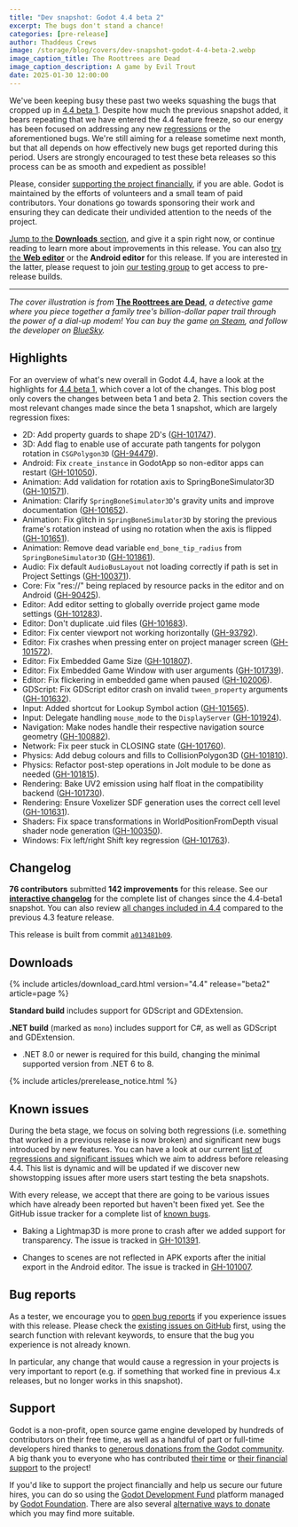 ```yaml
---
title: "Dev snapshot: Godot 4.4 beta 2"
excerpt: The bugs don't stand a chance!
categories: [pre-release]
author: Thaddeus Crews
image: /storage/blog/covers/dev-snapshot-godot-4-4-beta-2.webp
image_caption_title: The Roottrees are Dead
image_caption_description: A game by Evil Trout
date: 2025-01-30 12:00:00
---
```


We've been keeping busy these past two weeks squashing the bugs that cropped up in [4.4 beta 1](/article/dev-snapshot-godot-4-4-beta-1/). Despite how much the previous snapshot added, it bears repeating that we have entered the 4.4 feature freeze, so our energy has been focused on addressing any new [regressions](https://github.com/godotengine/godot/issues?q=is%3Aopen+is%3Aissue+label%3Aregression+milestone%3A4.4) or the aforementioned bugs. We're still aiming for a release sometime next month, but that all depends on how effectively new bugs get reported during this period. Users are strongly encouraged to test these beta releases so this process can be as smooth and expedient as possible!

Please, consider [supporting the project financially](#support), if you are able. Godot is maintained by the efforts of volunteers and a small team of paid contributors. Your donations go towards sponsoring their work and ensuring they can dedicate their undivided attention to the needs of the project.

[Jump to the **Downloads** section](#downloads), and give it a spin right now, or continue reading to learn more about improvements in this release. You can also [try the **Web editor**](https://editor.godotengine.org/releases/4.4.beta1/) or the **Android editor** for this release. If you are interested in the latter, please request to join [our testing group](https://groups.google.com/g/godot-testers) to get access to pre-release builds.

---

*The cover illustration is from* [**The Roottrees are Dead**](https://store.steampowered.com/app/2754380/The_Roottrees_are_Dead/), *a detective game where you piece together a family tree's billion-dollar paper trail through the power of a dial-up modem! You can buy the game [on Steam](https://store.steampowered.com/app/2754380/The_Roottrees_are_Dead/), and follow the developer on [BlueSky](https://bsky.app/profile/eviltrout.com).*

## Highlights

For an overview of what's new overall in Godot 4.4, have a look at the highlights for [4.4 beta 1](/article/dev-snapshot-godot-4-4-beta-1/), which cover a lot of the changes. This blog post only covers the changes between beta 1 and beta 2. This section covers the most relevant changes made since the beta 1 snapshot, which are largely regression fixes:

- 2D: Add property guards to shape 2D's ([GH-101747](https://github.com/godotengine/godot/pull/101747)).
- 3D: Add flag to enable use of accurate path tangents for polygon rotation in `CSGPolygon3D` ([GH-94479](https://github.com/godotengine/godot/pull/94479)).
- Android: Fix `create_instance` in GodotApp so non-editor apps can restart ([GH-101050](https://github.com/godotengine/godot/pull/101050)).
- Animation: Add validation for rotation axis to SpringBoneSimulator3D ([GH-101571](https://github.com/godotengine/godot/pull/101571)).
- Animation: Clarify `SpringBoneSimulator3D`'s gravity units and improve documentation ([GH-101652](https://github.com/godotengine/godot/pull/101652)).
- Animation: Fix glitch in `SpringBoneSimulator3D` by storing the previous frame's rotation instead of using no rotation when the axis is flipped ([GH-101651](https://github.com/godotengine/godot/pull/101651)).
- Animation: Remove dead variable `end_bone_tip_radius` from `SpringBoneSimulator3D` ([GH-101861](https://github.com/godotengine/godot/pull/101861)).
- Audio: Fix default `AudioBusLayout` not loading correctly if path is set in Project Settings ([GH-100371](https://github.com/godotengine/godot/pull/100371)).
- Core: Fix "res://" being replaced by resource packs in the editor and on Android ([GH-90425](https://github.com/godotengine/godot/pull/90425)).
- Editor: Add editor setting to globally override project game mode settings ([GH-101283](https://github.com/godotengine/godot/pull/101283)).
- Editor: Don't duplicate .uid files ([GH-101683](https://github.com/godotengine/godot/pull/101683)).
- Editor: Fix center viewport not working horizontally ([GH-93792](https://github.com/godotengine/godot/pull/93792)).
- Editor: Fix crashes when pressing enter on project manager screen ([GH-101572](https://github.com/godotengine/godot/pull/101572)).
- Editor: Fix Embedded Game Size ([GH-101807](https://github.com/godotengine/godot/pull/101807)).
- Editor: Fix Embedded Game Window with user arguments ([GH-101739](https://github.com/godotengine/godot/pull/101739)).
- Editor: Fix flickering in embedded game when paused ([GH-102006](https://github.com/godotengine/godot/pull/102006)).
- GDScript: Fix GDScript editor crash on invalid `tween_property` arguments ([GH-101632](https://github.com/godotengine/godot/pull/101632)).
- Input: Added shortcut for Lookup Symbol action ([GH-101565](https://github.com/godotengine/godot/pull/101565)).
- Input: Delegate handling `mouse_mode` to the `DisplayServer` ([GH-101924](https://github.com/godotengine/godot/pull/101924)).
- Navigation: Make nodes handle their respective navigation source geometry ([GH-100882](https://github.com/godotengine/godot/pull/100882)).
- Network: Fix peer stuck in CLOSING state ([GH-101760](https://github.com/godotengine/godot/pull/101760)).
- Physics: Add debug colours and fills to CollisionPolygon3D ([GH-101810](https://github.com/godotengine/godot/pull/101810)).
- Physics: Refactor post-step operations in Jolt module to be done as needed ([GH-101815](https://github.com/godotengine/godot/pull/101815)).
- Rendering: Bake UV2 emission using half float in the compatibility backend ([GH-101730](https://github.com/godotengine/godot/pull/101730)).
- Rendering: Ensure Voxelizer SDF generation uses the correct cell level ([GH-101631](https://github.com/godotengine/godot/pull/101631)).
- Shaders: Fix space transformations in WorldPositionFromDepth visual shader node generation ([GH-100350](https://github.com/godotengine/godot/pull/100350)).
- Windows: Fix left/right Shift key regression ([GH-101763](https://github.com/godotengine/godot/pull/101763)).

## Changelog

**76 contributors** submitted **142 improvements** for this release. See our [**interactive changelog**](https://godotengine.github.io/godot-interactive-changelog/#4.4-beta2) for the complete list of changes since the 4.4-beta1 snapshot. You can also review [all changes included in 4.4](https://godotengine.github.io/godot-interactive-changelog/#4.4) compared to the previous 4.3 feature release.

This release is built from commit [`a013481b09`](https://github.com/godotengine/godot/commit/a013481b0911e59cc3f3dea7ebb732450c3e1460).

## Downloads

{% include articles/download_card.html version="4.4" release="beta2" article=page %}

**Standard build** includes support for GDScript and GDExtension.

**.NET build** (marked as `mono`) includes support for C#, as well as GDScript and GDExtension.
- .NET 8.0 or newer is required for this build, changing the minimal supported version from .NET 6 to 8.

{% include articles/prerelease_notice.html %}

## Known issues

During the beta stage, we focus on solving both regressions (i.e. something that worked in a previous release is now broken) and significant new bugs introduced by new features. You can have a look at our current [list of regressions and significant issues](https://github.com/orgs/godotengine/projects/61) which we aim to address before releasing 4.4. This list is dynamic and will be updated if we discover new showstopping issues after more users start testing the beta snapshots.

With every release, we accept that there are going to be various issues which have already been reported but haven't been fixed yet. See the GitHub issue tracker for a complete list of [known bugs](https://github.com/godotengine/godot/issues?q=is%3Aissue+is%3Aopen+label%3Abug+).

- Baking a Lightmap3D is more prone to crash after we added support for transparency. The issue is tracked in [GH-101391](https://github.com/godotengine/godot/issues/101391).

- Changes to scenes are not reflected in APK exports after the initial export in the Android editor. The issue is tracked in [GH-101007](https://github.com/godotengine/godot/issues/101007).

## Bug reports

As a tester, we encourage you to [open bug reports](https://github.com/godotengine/godot/issues) if you experience issues with this release. Please check the [existing issues on GitHub](https://github.com/godotengine/godot/issues) first, using the search function with relevant keywords, to ensure that the bug you experience is not already known.

In particular, any change that would cause a regression in your projects is very important to report (e.g. if something that worked fine in previous 4.x releases, but no longer works in this snapshot).

## Support

Godot is a non-profit, open source game engine developed by hundreds of contributors on their free time, as well as a handful of part or full-time developers hired thanks to [generous donations from the Godot community](https://fund.godotengine.org/). A big thank you to everyone who has contributed [their time](https://github.com/godotengine/godot/blob/master/AUTHORS.md) or [their financial support](https://github.com/godotengine/godot/blob/master/DONORS.md) to the project!

If you'd like to support the project financially and help us secure our future hires, you can do so using the [Godot Development Fund](https://fund.godotengine.org/) platform managed by [Godot Foundation](https://godot.foundation/). There are also several [alternative ways to donate](/donate) which you may find more suitable.
